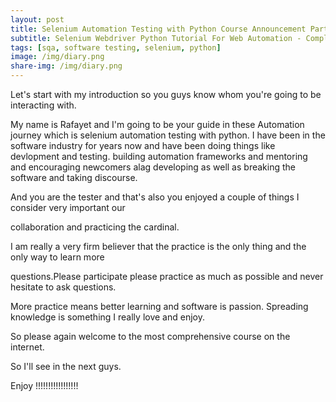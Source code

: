 ```yaml
---
layout: post
title: Selenium Automation Testing with Python Course Announcement Part -00
subtitle: Selenium Webdriver Python Tutorial For Web Automation - Complete Journey
tags: [sqa, software testing, selenium, python]
image: /img/diary.png
share-img: /img/diary.png
---
```



Let's start with my introduction so you guys know whom you're going to be interacting with.

My name is Rafayet and I'm going to be your guide in these Automation journey which is selenium automation testing with python. I have been in the software industry for years now and have been doing things like devlopment and testing.  building automation frameworks and mentoring and encouraging newcomers alag developing as well as breaking the software and taking discourse.

And you are the tester and that's also you enjoyed a couple of things I consider very important our

collaboration and practicing the cardinal.


I am really a very firm believer that the practice is the only thing and the only way to learn more

questions.Please participate please practice as much as possible and never hesitate to ask questions.

More practice means better learning and software is passion. Spreading knowledge is something I really love and enjoy.

So please again welcome to the most comprehensive course on the internet.


So I'll see in the next guys.

Enjoy !!!!!!!!!!!!!!!!!
